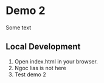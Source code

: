 # Demo 2

Some text

## Local Development

1. Open index.html in your browser.
2. Ngoc lias is not here
3. Test demo 2

